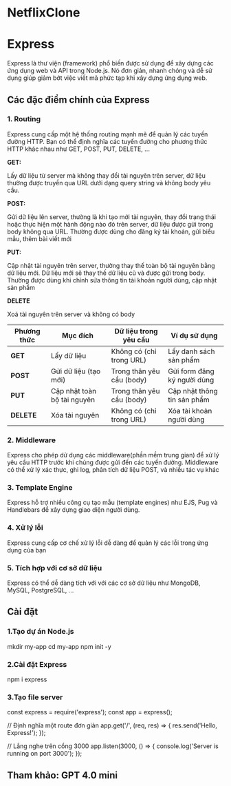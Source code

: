 # NetflixClone

# Express

Express là thư viện (framework) phổ biến được sử dụng để xây dựng các ứng dụng web và API trong Node.js. Nó đơn giản, nhanh chóng và dễ sử dụng giúp giảm bớt việc viết mã phức tạp khi xây dựng ứng dụng web.

## Các đặc điểm chính của Express

### 1. Routing

Express cung cấp một hệ thống routing mạnh mẽ để quản lý các tuyến đường HTTP. Bạn có thể định nghĩa các tuyến đường cho phương thức HTTP khác nhau như GET, POST, PUT, DELETE, ...

**GET:**

Lấy dữ liệu từ server mà không thay đổi tài nguyên trên server, dữ liệu thường được truyền qua URL dưới dạng query string và không body yêu cầu.

**POST:**

Gửi dữ liệu lên server, thường là khi tạo mới tài nguyên, thay đổi trạng thái hoặc thực hiện một hành động nào đó trên server, dữ liệu được gửi trong body không qua URL. Thường được dùng cho đăng ký tài khoản, gửi biểu mẫu, thêm bài viết mới

**PUT:**

Cập nhật tài nguyên trên server, thường thay thế toàn bộ tài nguyên bằng dữ liệu mới. Dữ liệu mới sẽ thay thế dữ liệu cũ và được gửi trong body. Thường được dùng khi chỉnh sửa thông tin tài khoản người dùng, cập nhật sản phẩm

**DELETE**

Xoá tài nguyên trên server và không có body

| Phương thức | Mục đích                    | Dữ liệu trong yêu cầu     | Ví dụ sử dụng               |
| ----------- | --------------------------- | ------------------------- | --------------------------- |
| **GET**     | Lấy dữ liệu                 | Không có (chỉ trong URL)  | Lấy danh sách sản phẩm      |
| **POST**    | Gửi dữ liệu (tạo mới)       | Trong thân yêu cầu (body) | Gửi form đăng ký người dùng |
| **PUT**     | Cập nhật toàn bộ tài nguyên | Trong thân yêu cầu (body) | Cập nhật thông tin sản phẩm |
| **DELETE**  | Xóa tài nguyên              | Không có (chỉ trong URL)  | Xóa tài khoản người dùng    |

### 2. Middleware

Express cho phép dử dụng các middleware(phần mềm trung gian) để xử lý yêu cầu HTTP trước khi chúng được gửi đến các tuyến đường. Middleware có thể xử lý xác thực, ghi log, phân tích dữ liệu POST, và nhiều tác vụ khác

### 3. Template Engine

Express hỗ trợ nhiều công cụ tạo mẫu (template engines) như EJS, Pug và Handlebars để xây dựng giao diện người dùng.

### 4. Xử lý lỗi

Express cung cấp cơ chế xử lý lỗi dễ dàng để quản lý các lỗi trong ứng dụng của bạn

### 5. Tích hợp với cơ sở dữ liệu

Express có thể dễ dàng tích với với các cơ sở dữ liệu như MongoDB, MySQL, PostgreSQL, ...

## Cài đặt

### 1.Tạo dự án Node.js

mkdir my-app
cd my-app
npm init -y

### 2.Cài đặt Express

npm i express

### 3.Tạo file server

const express = require('express');
const app = express();

// Định nghĩa một route đơn giản
app.get('/', (req, res) => {
res.send('Hello, Express!');
});

// Lắng nghe trên cổng 3000
app.listen(3000, () => {
console.log('Server is running on port 3000');
});

## Tham khảo: GPT 4.0 mini
